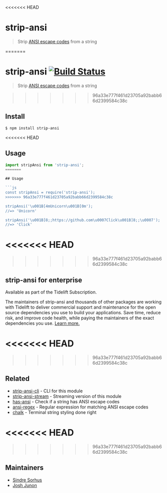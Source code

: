 <<<<<<< HEAD
# strip-ansi

> Strip [ANSI escape codes](https://en.wikipedia.org/wiki/ANSI_escape_code) from a string

=======
# strip-ansi [![Build Status](https://travis-ci.org/chalk/strip-ansi.svg?branch=master)](https://travis-ci.org/chalk/strip-ansi)

> Strip [ANSI escape codes](https://en.wikipedia.org/wiki/ANSI_escape_code) from a string


>>>>>>> 96a33e777f461d23705a92babb66d2399584c38c
## Install

```
$ npm install strip-ansi
```

<<<<<<< HEAD
## Usage

```js
import stripAnsi from 'strip-ansi';
=======

## Usage

```js
const stripAnsi = require('strip-ansi');
>>>>>>> 96a33e777f461d23705a92babb66d2399584c38c

stripAnsi('\u001B[4mUnicorn\u001B[0m');
//=> 'Unicorn'

stripAnsi('\u001B]8;;https://github.com\u0007Click\u001B]8;;\u0007');
//=> 'Click'
```

<<<<<<< HEAD
=======

>>>>>>> 96a33e777f461d23705a92babb66d2399584c38c
## strip-ansi for enterprise

Available as part of the Tidelift Subscription.

The maintainers of strip-ansi and thousands of other packages are working with Tidelift to deliver commercial support and maintenance for the open source dependencies you use to build your applications. Save time, reduce risk, and improve code health, while paying the maintainers of the exact dependencies you use. [Learn more.](https://tidelift.com/subscription/pkg/npm-strip-ansi?utm_source=npm-strip-ansi&utm_medium=referral&utm_campaign=enterprise&utm_term=repo)

<<<<<<< HEAD
=======

>>>>>>> 96a33e777f461d23705a92babb66d2399584c38c
## Related

- [strip-ansi-cli](https://github.com/chalk/strip-ansi-cli) - CLI for this module
- [strip-ansi-stream](https://github.com/chalk/strip-ansi-stream) - Streaming version of this module
- [has-ansi](https://github.com/chalk/has-ansi) - Check if a string has ANSI escape codes
- [ansi-regex](https://github.com/chalk/ansi-regex) - Regular expression for matching ANSI escape codes
- [chalk](https://github.com/chalk/chalk) - Terminal string styling done right

<<<<<<< HEAD
=======

>>>>>>> 96a33e777f461d23705a92babb66d2399584c38c
## Maintainers

- [Sindre Sorhus](https://github.com/sindresorhus)
- [Josh Junon](https://github.com/qix-)

